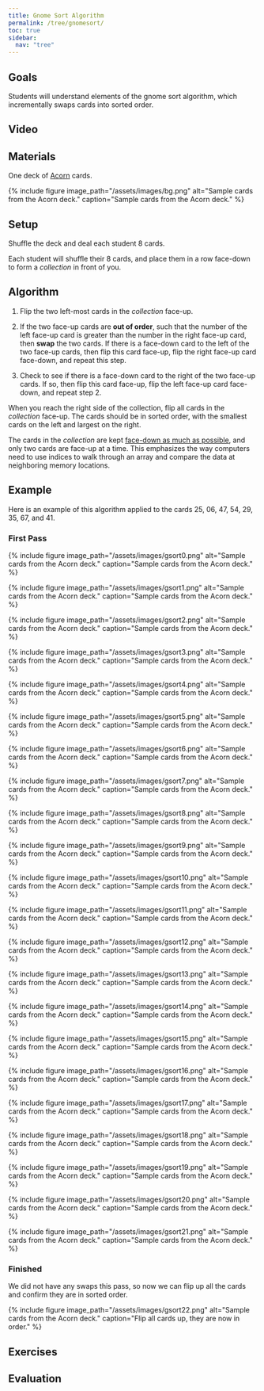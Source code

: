 ```yaml
---
title: Gnome Sort Algorithm
permalink: /tree/gnomesort/
toc: true
sidebar:
  nav: "tree"
---
```


## Goals

Students will understand elements of the gnome sort algorithm, which incrementally
swaps cards into sorted order.

## Video

## Materials

One deck of [Acorn]({{site.baseurl}}/tree) cards.

{% include figure image_path="/assets/images/bg.png" alt="Sample cards from the Acorn deck." caption="Sample cards from the Acorn deck." %}

## Setup

Shuffle the deck and deal each student 8 cards.

Each student will shuffle their 8 cards, and place them
in a row face-down to form a *collection* in front of you.

## Algorithm

1. Flip the two left-most cards in the *collection* face-up.

2. If the two face-up cards are **out of order**, such that the number of the left face-up card is greater than the number in the right face-up card, then **swap** the two cards. If there is a face-down card to the left of the two face-up cards, then flip this card face-up, flip the right face-up card face-down, and repeat this step.

3. Check to see if there is a face-down card to the right of the two face-up cards. If so, then flip this card face-up, flip the left face-up card face-down, and repeat step 2.

When you reach the right side of the collection, flip all cards in the *collection* face-up. The cards
should be in sorted order, with the smallest cards on the left and largest on the right.

The cards in the *collection* are kept
[face-down as much as possible](https://dl.acm.org/doi/10.1145/3287324.3293797), and only two cards
are face-up at a time. This emphasizes the way computers need to use indices to walk
through an array and compare the data at neighboring memory locations.

## Example

Here is an example of this algorithm applied to the cards 25, 06, 47, 54, 29, 35, 67, and 41.

### First Pass

{% include figure image_path="/assets/images/gsort0.png" alt="Sample cards from the Acorn deck." caption="Sample cards from the Acorn deck." %}

{% include figure image_path="/assets/images/gsort1.png" alt="Sample cards from the Acorn deck." caption="Sample cards from the Acorn deck." %}

{% include figure image_path="/assets/images/gsort2.png" alt="Sample cards from the Acorn deck." caption="Sample cards from the Acorn deck." %}

{% include figure image_path="/assets/images/gsort3.png" alt="Sample cards from the Acorn deck." caption="Sample cards from the Acorn deck." %}

{% include figure image_path="/assets/images/gsort4.png" alt="Sample cards from the Acorn deck." caption="Sample cards from the Acorn deck." %}

{% include figure image_path="/assets/images/gsort5.png" alt="Sample cards from the Acorn deck." caption="Sample cards from the Acorn deck." %}

{% include figure image_path="/assets/images/gsort6.png" alt="Sample cards from the Acorn deck." caption="Sample cards from the Acorn deck." %}

{% include figure image_path="/assets/images/gsort7.png" alt="Sample cards from the Acorn deck." caption="Sample cards from the Acorn deck." %}

{% include figure image_path="/assets/images/gsort8.png" alt="Sample cards from the Acorn deck." caption="Sample cards from the Acorn deck." %}

{% include figure image_path="/assets/images/gsort9.png" alt="Sample cards from the Acorn deck." caption="Sample cards from the Acorn deck." %}

{% include figure image_path="/assets/images/gsort10.png" alt="Sample cards from the Acorn deck." caption="Sample cards from the Acorn deck." %}

{% include figure image_path="/assets/images/gsort11.png" alt="Sample cards from the Acorn deck." caption="Sample cards from the Acorn deck." %}

{% include figure image_path="/assets/images/gsort12.png" alt="Sample cards from the Acorn deck." caption="Sample cards from the Acorn deck." %}

{% include figure image_path="/assets/images/gsort13.png" alt="Sample cards from the Acorn deck." caption="Sample cards from the Acorn deck." %}

{% include figure image_path="/assets/images/gsort14.png" alt="Sample cards from the Acorn deck." caption="Sample cards from the Acorn deck." %}

{% include figure image_path="/assets/images/gsort15.png" alt="Sample cards from the Acorn deck." caption="Sample cards from the Acorn deck." %}

{% include figure image_path="/assets/images/gsort16.png" alt="Sample cards from the Acorn deck." caption="Sample cards from the Acorn deck." %}

{% include figure image_path="/assets/images/gsort17.png" alt="Sample cards from the Acorn deck." caption="Sample cards from the Acorn deck." %}

{% include figure image_path="/assets/images/gsort18.png" alt="Sample cards from the Acorn deck." caption="Sample cards from the Acorn deck." %}

{% include figure image_path="/assets/images/gsort19.png" alt="Sample cards from the Acorn deck." caption="Sample cards from the Acorn deck." %}

{% include figure image_path="/assets/images/gsort20.png" alt="Sample cards from the Acorn deck." caption="Sample cards from the Acorn deck." %}

{% include figure image_path="/assets/images/gsort21.png" alt="Sample cards from the Acorn deck." caption="Sample cards from the Acorn deck." %}

### Finished

We did not have any swaps this pass, so now we can flip up all the cards and confirm they are in sorted order.

{% include figure image_path="/assets/images/gsort22.png" alt="Sample cards from the Acorn deck." caption="Flip all cards up, they are now in order." %}

## Exercises

## Evaluation
